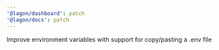 ```yaml
---
'@lagon/dashboard': patch
'@lagon/docs': patch
---
```


Improve environment variables with support for copy/pasting a .env file

